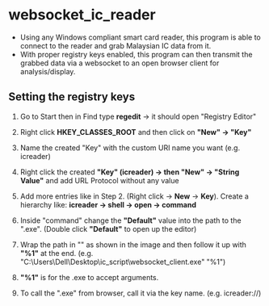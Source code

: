# websocket_ic_reader
- Using any Windows compliant smart card reader, this program is able to connect to the reader and grab Malaysian IC data from it. 
- With proper registry keys enabled, this program can then transmit the grabbed data via a websocket to an open browser client for analysis/display.

## Setting the registry keys
1. Go to Start then in Find type **regedit** -> it should open "Registry Editor"

2. Right click **HKEY_CLASSES_ROOT** and then click on **"New" -> "Key"**

3. Name the created "Key" with the custom URI name you want (e.g. icreader)

4. Right click the created **"Key" (icreader) -> then "New" -> "String Value"** and add URL Protocol without any value

5. Add more entries like in Step 2. (Right click -> **New** -> **Key**). Create a hierarchy like: **icreader -> shell -> open -> command**

6. Inside "command" change the **"Default"** value into the path to the ".exe".  (Double click **"Default"** to open up the editor)

7. Wrap the path in "" as shown in the image and then follow it up with **"%1"** at the end. 
(e.g. "C:\Users\Dell\Desktop\ic_script\websocket_client.exe" "%1")

8. **"%1"** is for the .exe to accept arguments. 

9. To call the ".exe" from browser, call it via the key name. 
(e.g. icreader://<argument>)
